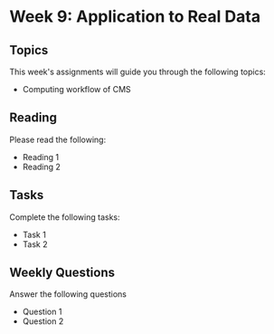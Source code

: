 # Week 9: Application to Real Data

## Topics

This week's assignments will guide you through the following topics:
* Computing workflow of CMS 

## Reading

Please read the following:
* Reading 1
* Reading 2

## Tasks

Complete the following tasks:
* Task 1
* Task 2

## Weekly Questions

Answer the following questions
* Question 1
* Question 2
